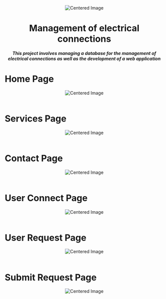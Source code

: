 <div align="center">
    <img src="https://cdn.dribbble.com/users/1746237/screenshots/11276091/media/fa47c19cbbbc00b2f5eceda0459c34db.gif" alt="Centered Image">
</div>
<h1 align="center">Management of electrical connections</h1>
<h5 align="center">This project involves managing a database for the management of electrical connections as well as the development of a web application</h5>

<h1 align="left">Home Page</h1>
<div align="center">
    <img src="https://user-images.githubusercontent.com/105887782/263528050-32bceed9-bbc2-48e7-8288-b17e0c925a40.png" alt="Centered Image">
</div>
<br>
<h1 align="left">Services Page</h1>
<div align="center">
    <img src="https://user-images.githubusercontent.com/105887782/263528275-eb0cd212-f4f4-44ad-a943-96e2e72e64c5.png" alt="Centered Image">
</div>
<br>
<h1 align="left">Contact Page</h1>
<div align="center">
    <img src="https://user-images.githubusercontent.com/105887782/263528359-8eaf9858-bbd3-4a4d-ba95-080a17666aff.png" alt="Centered Image">
</div>
<br>
<h1 align="left">User Connect Page</h1>
<div align="center">
    <img src="https://user-images.githubusercontent.com/105887782/263528454-727888bc-6fcc-4637-8eea-046360f977c5.png" alt="Centered Image">
</div>
<br>
<h1 align="left">User Request Page</h1>
<div align="center">
    <img src="https://user-images.githubusercontent.com/105887782/263528556-ed4cc1b7-b8f6-426c-b407-f926c1252057.png" alt="Centered Image">
</div>
<br>
<h1 align="left">Submit Request Page</h1>
<div align="center">
    <img src="https://user-images.githubusercontent.com/105887782/263528679-69cd68f1-09dd-4123-98ec-407584001c5b.png" alt="Centered Image">
</div>
<br>
